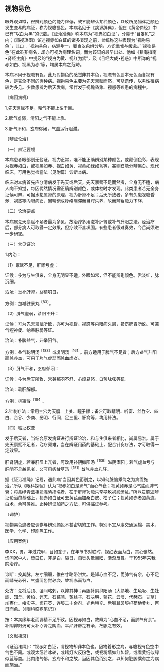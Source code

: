 ## 视物易色

眼外观如常，但辨别颜色的能力降低，或不能辨认某种颜色，以致所见物体之颜色发生变易的病证，称为视瞻易色。本病名见于《病源辞典》，但在《黄帝内经》中已有“以白为黑”的记载。《证治准绳》称本病为“视赤如白证”，分类于“目妄见”之内；《审视瑶函》论述视赤如白证的诸多表现之前，曾统称这些表现为“视物易色”，其曰：“视物易色，病源非一，要当依色辨分明，方识重轻与缓急。”“视物易色”在此虽非病名，却亦可视为病理名词，而为该词的最早出处。他如《银海指南•肾经主病》中提及的“视白为黄、视红为紫”，及《目经大成•视惑》中所称的“视赤如白、视黑为赤”等，均属本病之范畴。

本病不同于视瞻有色。此乃对物色的感觉非其本色，视瞻有色则本无色而自视有色，是完全不同的两种病。视物易色主要为先天禀赋而然，可以遗传，以男性罹病较为多见。少数患者为后天发病，常伴发于视瞻昏渺、视惑等疾患的病程中。

〔病因病机〕

1.先天禀赋不足，精气不能上注于目。

2.脾气虚弱，清阳之气不能上承。

3.肝气不和，玄府郁闭，气血运行阻滞。

〔辨证论治〕

（一）辨证要领

本病患者眼部别无他证，视力正常，唯不能正确辨别某种颜色，或颠倒色彩，表现为视赤如白，或视黑如赤、视白如黄、视黄如绿如蓝等，甚则仅能分辨黑白。现代临床，可用色觉检査法（见附篇）诊断本病。

临床对本病首先应分清病发于先天或后天。先天禀赋不足而然者，全身无不适，病人向不知觉，每因偶然情况需正确辨别颜色，或体检时才发现。此类患者若无全身证候可辨，可据水轮属肾的原理，视为肝肾不足；后天所致者，多有久患视瞻昏渺、视惑等内眼病史，因精衰或脉络阻滞而目窍失养，故而辨色能力下降。

（二）论治要点

本病属先天禀赋不足者最为多见，故治疗多用滋补肝肾或补气升阳之法。经治疗后，部分病人可取得一定效果，但疗效不甚巩固。有些患者很难奏效，今后尚须进一步研究。

（三）常见证治

1.内治：

（1）禀赋不足，肝肾亏虚：

证候：多为与生俱来，全身无明显不适，外眼如常，但不能辨别颜色。舌淡红，脉沉细。

治法：滋补肝肾，益精明目。

方例：加减驻景丸<sup>〔83〕</sup>。

（2）脾气虚弱，清阳不升：

证候：可为先天禀赋所致，亦可为视昏、视惑等内眼病久患，损伤脾胃所致。可兼气短神疲、纳呆脉弱等证。

治法：补脾益气，升举阳气。

方例：益气聪明汤<sup>〔183〕</sup>或复明汤<sup>〔161〕</sup>。前方适用于脾气不足者；后方益气升阳而兼养血，可用于脾气虚弱而兼血虚者。

（3）肝气不和，玄府郁闭：

证候：多为后天所致，常兼郁闷不舒，心烦易怒，口苦脉弦等证。

治法：疏肝解郁。

方例：逍遥散<sup>〔184〕</sup>。

2.针刺疗法：常用主穴为天牖、上关、瞳子髎；备穴可取睛明、听富、丝竹空、四白、合谷、少商、光明、行间、足三里、肝俞等，均用补法。

（四）临证权变

发于后天者，当结合原发病证进行辨证论治，和与生俱来者相比，尚属易治。属于先天禀赋不足者，治疗颇难，当在辨证用药的基础上，配合针灸疗法，才可取得一定效果。

肝肾阴虚，若兼肝阳上亢者，可改用补阴抑阳汤<sup>〔106〕</sup>滋阴潜阳；若气虚血亏与肝阴不足兼见者，又可用炙甘草汤<sup>〔151〕</sup>益气养血和肝。

据《证治准绳》记载，遇此病“当因其色而别之，以知何脏腑乘侮之为病而施治。”所以《眼科探骊》认为“视赤如白是肺气”而心气衰；视黄如赤是心气胜而脾气衰；将黑绿青蓝相互混淆指名者，在于肝肾功能失常导致视能紊乱。”所以在前述辨证论治的基础上，视赤如白证可去黄芪而加桑白皮、柏子仁；视黄如赤者加黄连、白术，余可类推。此种辨证加药之方法，可供临证参考。

〔调护〕

视物易色患者应调作与辨别颜色不甚密切的工作。特别不宜从事交通运输、美术、医学、化学、印刷等工作。

〔应用案例〕

李XX，男。年过花甲，目如童子，在年节书对联时，视红表面为白，其心骇然。询问家中人，皆曰红，非是白。隔日，自觉头晕目眩，渐渐反胃。于1955年来我院治疗。

诊断：按其脉，左寸细弱，惟右寸略带洪大。是知心血不足，而肺气有余。心不足而睛光必弱，气盛而色觉必变，故视赤而为白。

处方：先将后顶、强间略刺，以抑其神；再服补阴抑阳汤（大熟地、生龟板、生牡蛎、知母、黄柏、远志、石菖蒲、菟丝子、石决明、菊花、云苓、代赭石、甘草）加枣仁、楮实子、紫石英，连服二十余剂，光色稍变。后嘱其常服杞菊地黄丸，百日而愈。（《眼科临症笔记》）

按：本病缘年老而肾精不足所致。因视赤如白，故辨为“心血不足，而肺气有余”。补阴抑阳汤可大补心肾之阴血，平抑肝肺之有余，故服之有效。

〔文献摘录〕

《证治准绳》：“视赤如白证，谓视物却非本色也。因物着形之病，与瞻视有色空中气色不同。或观太阳若冰轮，或睹灯火反粉色，或视粉墙如红如碧，或看黄纸似绿似蓝等类。此内络气郁，玄府不和之故，当因其色而别之，以知何脏腑乘侮之为病而施治。”
